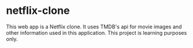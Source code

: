 # netflix-clone
This web app is a Netflix clone. It uses TMDB's api for movie images and other information used in this application. This project is learning purposes only.
